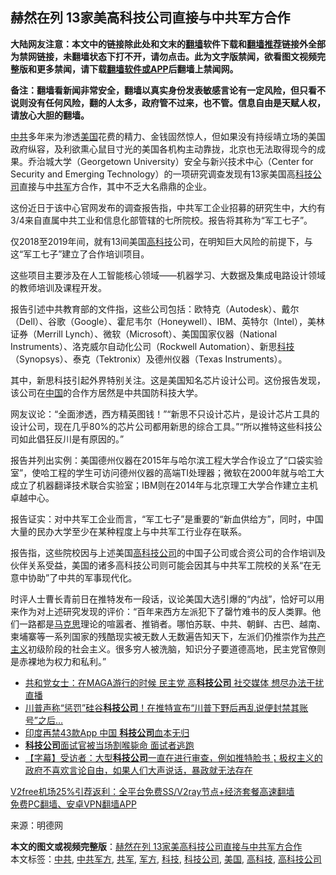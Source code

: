  <h2>赫然在列 13家美高科技公司直接与中共军方合作</h2> <p class="notice"><b>大陆网友注意：本文中的链接除此处和文末的<a href="https://github.com/bannedbook/fanqiang" >翻墙</a>软件下载和<a href="https://github.com/killgcd/justmysocks/blob/master/README.md">翻墙推荐</a>链接外全部为禁网链接，未翻墙状态下打不开，请勿点击。此为文字版禁闻，欲看图文视频完整版和更多禁闻，请下载<a href="https://github.com/bannedbook/fanqiang">翻墙软件或APP</a>后翻墙上禁闻网。</p><p>备注：翻墙看新闻非常安全，翻墙以真实身份发表敏感言论有一定风险，但只看不说则没有任何风险，翻的人太多，政府管不过来，也不管。信息自由是天赋人权，请放心大胆的翻墙。</b></p>  <div class="entry"> <p id="conimg"><a href="https://www.bannedbook.org/bnews/tag/%e4%b8%ad%e5%85%b1/" class="st_tag internal_tag" rel="tag" title="标签 中共 下的日志">中共</a>多年来为渗透<a href="https://www.bannedbook.org/bnews/tag/%e7%be%8e%e5%9b%bd/" class="st_tag internal_tag" rel="tag" title="标签 美国 下的日志">美国</a>花费的精力、金钱固然惊人，但如果没有持绥靖立场的美国政府纵容，及利欲熏心鼠目寸光的美国各机构主动靠拢，北京也无法取得现今的成果。乔治城大学（Georgetown University）安全与新兴技术中心（Center for Security and Emerging Technology）的一项研究调查发现有13家美国高<a href="https://www.bannedbook.org/bnews/tag/%E7%A7%91%E6%8A%80%E5%85%AC%E5%8F%B8/" class="st_tag internal_tag" rel="tag" title="标签 科技公司 下的日志">科技公司</a>直接与中<a href="https://www.bannedbook.org/bnews/tag/%e5%85%b1%e5%86%9b/" class="st_tag internal_tag" rel="tag" title="标签 共军 下的日志">共军</a>方合作，其中不乏大名鼎鼎的企业。</p> <p>这份近日于该中心官网发布的调查报告指，中共军工企业招募的研究生中，大约有3/4来自直属中共工业和信息化部管辖的七所院校。报告将其称为“军工七子”。</p> <p>仅2018至2019年间，就有13间美国<a href="https://www.bannedbook.org/bnews/tag/%e9%ab%98%e7%a7%91%e6%8a%80/" class="st_tag internal_tag" rel="tag" title="标签 高科技 下的日志">高科技</a>公司，在明知巨大风险的前提下，与这“军工七子”建立了合作培训项目。</p> <p>这些项目主要涉及在人工智能核心领域——机器学习、大数据及集成电路设计领域的教师培训及课程开发。</p>  <p>报告引述中共教育部的文件指，这些公司包括：欧特克（Autodesk）、戴尔（Dell）、谷歌（Google）、霍尼韦尔（Honeywell）、IBM、英特尔（Intel），美林证券（Merrill Lynch）、微软（Microsoft）、美国国家仪器（National Instruments）、洛克威尔自动化公司（Rockwell Automation）、新思<a href="https://www.bannedbook.org/bnews/tag/%E7%A7%91%E6%8A%80/" class="st_tag internal_tag" rel="tag" title="标签 科技 下的日志">科技</a>（Synopsys）、泰克（Tektronix）及德州仪器（Texas Instruments）。</p> <p>其中，新思科技引起外界特别关注。这是美国知名芯片设计公司。这份报告发现，该公司在<span class='wp_keywordlink_affiliate'><a href="https://www.bannedbook.org/" title="中国" target="_blank">中国</a></span>的合作方居然是中共国防科技大学。</p> <p>网友议论：“全面渗透，西方精英图钱！”“新思不只设计芯片，是设计芯片工具的设计公司，现在几乎80%的芯片公司都用新思的综合工具。”“所以推特这些科技公司如此倡狂反川是有原因的。”</p> <p>报告并列出实例：美国德州仪器在2015年与哈尔滨工程大学合作设立了“口袋实验室”，使哈工程的学生可访问德州仪器的高端TI处理器；微软在2000年就与哈工大成立了机器翻译技术联合实验室；IBM则在2014年与北京理工大学合作建立主机卓越中心。</p>  <p>报告证实：对中共军工企业而言，“军工七子”是重要的“新血供给方”，同时，中国大量的民办大学至少在某种程度上与中共军工行业存在联系。</p> <p>报告指，这些院校因与上述美国<a href="https://www.bannedbook.org/bnews/tag/%E9%AB%98%E7%A7%91%E6%8A%80%E5%85%AC%E5%8F%B8/" class="st_tag internal_tag" rel="tag" title="标签 高科技公司 下的日志">高科技公司</a>的中国子公司或合资公司的合作培训及伙伴关系受益，美国的诸多高科技公司则可能会因其与中共军工院校的关系“在无意中协助”了中共的军事现代化。</p> <p>时评人士曹长青前日在推特发布一段话，议论美国大选引爆的“内战”，恰好可以用来作为对上述研究发现的评价：“百年来西方左派犯下了罄竹难书的反人类罪。他们一路都是<span class='wp_keywordlink'><a href="https://www.bannedbook.org/forum2/topic105.html" title="《马克思的成魔之路》" target="_blank">马克思</a></span>理论的喧嚣者、推销者。哪怕苏联、中共、朝鲜、古巴、越南、柬埔寨等一系列国家的残酷现实被无数人无数遍告知天下，左派们仍推崇作为<span class='wp_keywordlink'><a href="https://www.bannedbook.org/forum2/topic6177.html" title="《共产主义的终极目的》" target="_blank">共产主义</a></span>初级阶段的社会主义。很多穷人被洗脑，知识分子要道德高地，民主党官僚则是赤裸地为权力和私利。”</p> <ul class='op-related-articles' title='相关阅读'> <li><a href='https://www.bannedbook.org/bnews/bannedvideo/20201205/1442296.html' target='_blank'>共和党女士：在MAGA游行的时候 民主党 高<b>科技公司</b> 社交媒体 想尽办法干扰直播</a></li> <li><a href='https://www.bannedbook.org/bnews/worldnews/usa/20201205/1442274.html' target='_blank'>川普声称“惩罚”硅谷<b>科技公司</b>！在推特宣布“川普下野后再乱说便封禁其账号”之后…</a></li> <li><a href='https://www.bannedbook.org/bnews/baitai/20201130/1439674.html' target='_blank'>印度再禁43款App 中国 <b>科技公司</b>血本无归</a></li> <li><a href='https://www.bannedbook.org/bnews/cnnews/20201120/1434192.html' target='_blank'><b>科技公司</b>面试官被当场割喉毙命 面试者逃跑</a></li> <li><a href='https://www.bannedbook.org/bnews/bannedvideo/20201119/1433355.html' target='_blank'>【字幕】受访者：大型<b>科技公司</b>一直在进行审查，例如推特脸书；极权主义的政府不喜欢言论自由，如果人们大声说话，暴政就无法存在</a></li> </ul> <p class="texttj"> <a href="https://github.com/bannedbook/fanqiang/wiki/V2ray%E6%9C%BA%E5%9C%BA" target="_blank">V2free机场25%引荐返利：全平台免费SS/V2ray节点+经济套餐高速翻墙</a><br/> <a href="https://github.com/bannedbook/fanqiang/wiki/%E7%A6%81%E9%97%BB%E7%BD%91%E5%AE%89%E5%8D%93%E7%BF%BB%E5%A2%99%E6%96%B0%E9%97%BBAPP" target="_blank">免费PC翻墙、安卓VPN翻墙APP</a></p><p> 来源：明德网 </p> <a name='sharetosocial'></a>       <div><b>本文的图文或视频完整版</b>：<a href='https://www.bannedbook.org/bnews/cbnews/20201205/1442444.html'>赫然在列 13家美高科技公司直接与中共军方合作</a></div>  </div><!--END ENTRY--> <div class="postfooter"> <div>本文标签：<a href="https://www.bannedbook.org/bnews/tag/%e4%b8%ad%e5%85%b1/" rel="tag">中共</a>, <a href="https://www.bannedbook.org/bnews/tag/%e4%b8%ad%e5%85%b1%e5%86%9b%e6%96%b9/" rel="tag">中共军方</a>, <a href="https://www.bannedbook.org/bnews/tag/%e5%85%b1%e5%86%9b/" rel="tag">共军</a>, <a href="https://www.bannedbook.org/bnews/tag/%E5%86%9B%E6%96%B9/" rel="tag">军方</a>, <a href="https://www.bannedbook.org/bnews/tag/%E7%A7%91%E6%8A%80/" rel="tag">科技</a>, <a href="https://www.bannedbook.org/bnews/tag/%E7%A7%91%E6%8A%80%E5%85%AC%E5%8F%B8/" rel="tag">科技公司</a>, <a href="https://www.bannedbook.org/bnews/tag/%e7%be%8e%e5%9b%bd/" rel="tag">美国</a>, <a href="https://www.bannedbook.org/bnews/tag/%e9%ab%98%e7%a7%91%e6%8a%80/" rel="tag">高科技</a>, <a href="https://www.bannedbook.org/bnews/tag/%E9%AB%98%E7%A7%91%E6%8A%80%E5%85%AC%E5%8F%B8/" rel="tag">高科技公司</a></div>  </div><!--END POSTFOOTER--> 